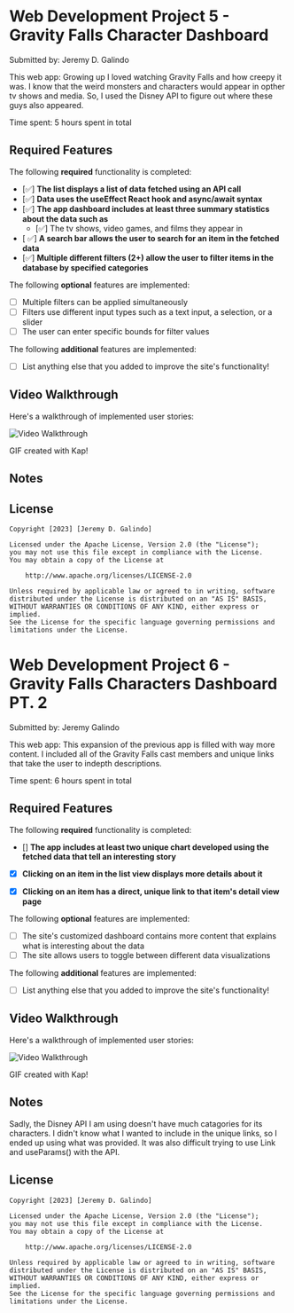 # Web Development Project 5 - Gravity Falls Character Dashboard

Submitted by: Jeremy D. Galindo

This web app: Growing up I loved watching Gravity Falls and how creepy it was. I know that the weird monsters and characters would appear in opther tv shows and media. So, I used the Disney API to figure out where these guys also appeared.

Time spent: 5 hours spent in total

## Required Features

The following **required** functionality is completed:

- [✅] **The list displays a list of data fetched using an API call**
- [✅] **Data uses the useEffect React hook and async/await syntax**
- [✅] **The app dashboard includes at least three summary statistics about the data such as**
  - [✅] The tv shows, video games, and films they appear in
- [ ✅] **A search bar allows the user to search for an item in the fetched data**
- [✅] **Multiple different filters (2+) allow the user to filter items in the database by specified categories**

The following **optional** features are implemented:

- [ ] Multiple filters can be applied simultaneously
- [ ] Filters use different input types such as a text input, a selection, or a slider
- [ ] The user can enter specific bounds for filter values

The following **additional** features are implemented:

* [ ] List anything else that you added to improve the site's functionality!

## Video Walkthrough

Here's a walkthrough of implemented user stories:

<img src='gravity-falls-data/Kapture 2023-03-28 at 02.36.26.gif' title='Video Walkthrough' width='' alt='Video Walkthrough' />


GIF created with Kap!

## Notes


## License

    Copyright [2023] [Jeremy D. Galindo]

    Licensed under the Apache License, Version 2.0 (the "License");
    you may not use this file except in compliance with the License.
    You may obtain a copy of the License at

        http://www.apache.org/licenses/LICENSE-2.0

    Unless required by applicable law or agreed to in writing, software
    distributed under the License is distributed on an "AS IS" BASIS,
    WITHOUT WARRANTIES OR CONDITIONS OF ANY KIND, either express or implied.
    See the License for the specific language governing permissions and
    limitations under the License.


# Web Development Project 6 - Gravity Falls Characters Dashboard PT. 2

Submitted by: Jeremy Galindo

This web app: This expansion of the previous app is filled with way more content. I included all of the Gravity Falls cast members and unique links that take the user to indepth descriptions.

Time spent: 6 hours spent in total

## Required Features

The following **required** functionality is completed:

- [] **The app includes at least two unique chart developed using the fetched data that tell an interesting story**
- [x] **Clicking on an item in the list view displays more details about it**
- [x] **Clicking on an item has a direct, unique link to that item's detail view page**


The following **optional** features are implemented:

- [ ] The site's customized dashboard contains more content that explains what is interesting about the data
- [ ] The site allows users to toggle between different data visualizations

The following **additional** features are implemented:

* [ ] List anything else that you added to improve the site's functionality!

## Video Walkthrough

Here's a walkthrough of implemented user stories:

<img src='gravity-falls-data/Kapture 2023-04-04 at 01.18.25.gif' title='Video Walkthrough' width='' alt='Video Walkthrough' />

GIF created with Kap!


## Notes

Sadly, the Disney API I am using doesn't have much catagories for its characters. I didn't know what I wanted to include in the unique links, so I ended up using what was provided. It was also difficult trying to use Link and useParams() with the API. 

## License

    Copyright [2023] [Jeremy D. Galindo]

    Licensed under the Apache License, Version 2.0 (the "License");
    you may not use this file except in compliance with the License.
    You may obtain a copy of the License at

        http://www.apache.org/licenses/LICENSE-2.0

    Unless required by applicable law or agreed to in writing, software
    distributed under the License is distributed on an "AS IS" BASIS,
    WITHOUT WARRANTIES OR CONDITIONS OF ANY KIND, either express or implied.
    See the License for the specific language governing permissions and
    limitations under the License.